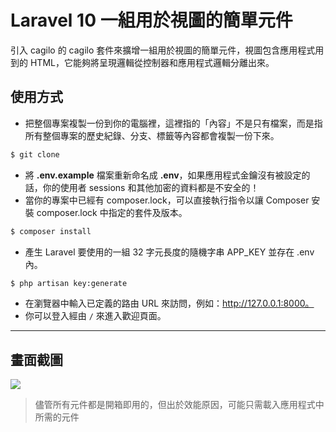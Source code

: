 # Laravel 10 一組用於視圖的簡單元件

引入 cagilo 的 cagilo 套件來擴增一組用於視圖的簡單元件，視圖包含應用程式用到的 HTML，它能夠將呈現邏輯從控制器和應用程式邏輯分離出來。

## 使用方式
- 把整個專案複製一份到你的電腦裡，這裡指的「內容」不是只有檔案，而是指所有整個專案的歷史紀錄、分支、標籤等內容都會複製一份下來。
```sh
$ git clone
```
- 將 __.env.example__ 檔案重新命名成 __.env__，如果應用程式金鑰沒有被設定的話，你的使用者 sessions 和其他加密的資料都是不安全的！
- 當你的專案中已經有 composer.lock，可以直接執行指令以讓 Composer 安裝 composer.lock 中指定的套件及版本。
```sh
$ composer install
```
- 產生 Laravel 要使用的一組 32 字元長度的隨機字串 APP_KEY 並存在 .env 內。
```sh
$ php artisan key:generate
```
- 在瀏覽器中輸入已定義的路由 URL 來訪問，例如：http://127.0.0.1:8000。
- 你可以登入經由 `/` 來進入歡迎頁面。

----

## 畫面截圖
![](https://i.imgur.com/pwzz6yk.png)
> 儘管所有元件都是開箱即用的，但出於效能原因，可能只需載入應用程式中所需的元件
